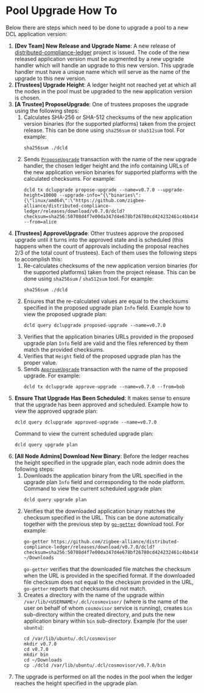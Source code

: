 # Pool Upgrade How To

Below there are steps which need to be done to upgrade a pool to a new DCL
application version:

1. **[Dev Team] New Release and Upgrade Name**: A new release of
   [distributed-compliance-ledger](https://github.com/zigbee-alliance/distributed-compliance-ledger)
   project is issued. The code of the new released application version must be
   augmented by a new upgrade handler which will handle an upgrade to this new
   version. This upgrade handler must have a unique name which will serve as the
   name of the upgrade to this new version.
2. **[Trustees] Upgrade Height**: A ledger height not reached yet at which all
   the nodes in the pool must be upgraded to the new application version is
   chosen.
3. **[A Trustee] ProposeUpgrade**: One of trustees proposes the upgrade using
   the following steps:
   1. Calculates SHA-256 or SHA-512 checksums of the new application version
      binaries (for the supported platforms) taken from the project release.
      This can be done using `sha256sum` or `sha512sum` tool. For example:
      ```
      sha256sum ./dcld
      ```
   2. Sends [`ProposeUpgrade`](./transactions.md#propose_upgrade) transaction
      with the name of the new upgrade handler, the chosen ledger height and the
      info containing URLs of the new application version binaries for supported
      platforms with the calculated checksums. For example:
      ```
      dcld tx dclupgrade propose-upgrade --name=v0.7.0 --upgrade-height=10000 --upgrade-info="{\"binaries\":{\"linux/amd64\":\"https://github.com/zigbee-alliance/distributed-compliance-ledger/releases/download/v0.7.0/dcld?checksum=sha256:50708d4f7e00da347d4e678bf26780cd424232461c4bb414f72391c75e39545a\"}}" --from=alice
      ```
4. **[Trustees] ApproveUpgrade**: Other trustees approve the proposed upgrade
   until it turns into the approved state and is scheduled (this happens when
   the count of approvals including the proposal reaches 2/3 of the total count
   of trustees). Each of them uses the following steps to accomplish this:
   1. Re-calculates checksums of the new application version binaries (for the
      supported platforms) taken from the project release. This can be done
      using `sha256sum` / `sha512sum` tool. For example:
      ```
      sha256sum ./dcld
      ```
   2. Ensures that the re-calculated values are equal to the checksums specified
      in the proposed upgrade plan `Info` field. Example how to view the
      proposed upgrade plan:
      ```
      dcld query dclupgrade proposed-upgrade --name=v0.7.0
      ```
   3. Verifies that the application binaries URLs provided in the proposed
      upgrade plan `Info` field are valid and the files referenced by them match
      the provided checksums.
   4. Verifies that `Height` field of the proposed upgrade plan has the proper
      value.
   5. Sends [`ApproveUpgrade`](./transactions.md#approve_upgrade) transaction
      with the name of the proposed upgrade. For example:
      ```
      dcld tx dclupgrade approve-upgrade --name=v0.7.0 --from=bob
      ```
5. **Ensure That Upgrade Has Been Scheduled**: It makes sense to ensure that the
   upgrade has been approved and scheduled. Example how to view the approved
   upgrade plan:
   ```
   dcld query dclupgrade approved-upgrade --name=v0.7.0
   ```
   Command to view the current scheduled upgrade plan:
   ```
   dcld query upgrade plan
   ```
6. **[All Node Admins] Download New Binary**: Before the ledger reaches the
   height specified in the upgrade plan, each node admin does the following
   steps:
    1. Downloads the application binary from the URL specified in the upgrade
       plan `Info` field and corresponding to the node platform. Command to view
       the current scheduled upgrade plan:
       ```
       dcld query upgrade plan
       ```
    2. Verifies that the downloaded application binary matches the checksum
       specified in the URL. This can be done automatically together with the
       previous step by [`go-getter`](https://github.com/hashicorp/go-getter)
       download tool. For example:
       ```
       go-getter https://github.com/zigbee-alliance/distributed-compliance-ledger/releases/download/v0.7.0/dcld?checksum=sha256:50708d4f7e00da347d4e678bf26780cd424232461c4bb414f72391c75e39545a ~/Downloads
       ```
       `go-getter` verifies that the downloaded file matches the checksum when
       the URL is provided in the specified format. If the downloaded file
       checksum does not equal to the checksum provided in the URL, `go-getter`
       reports that checksums did not match.
    3. Creates a directory with the name of the upgrade within
       `/var/lib/<USERNAME>/.dcl/cosmovisor/` (where <USERNAME> is the name of
       the user on behalf of whom `cosmovisor` service is running), creates
       `bin` sub-directory within the created directory, and puts the new
       application binary within `bin` sub-directory. Example (for the user
       `ubuntu`):
       ```
       cd /var/lib/ubuntu/.dcl/cosmovisor
       mkdir v0.7.0
       cd v0.7.0
       mkdir bin
       cd ~/Downloads
       cp ./dcld /var/lib/ubuntu/.dcl/cosmovisor/v0.7.0/bin
       ```
7. The upgrade is performed on all the nodes in the pool when the ledger reaches
   the height specified in the upgrade plan.
